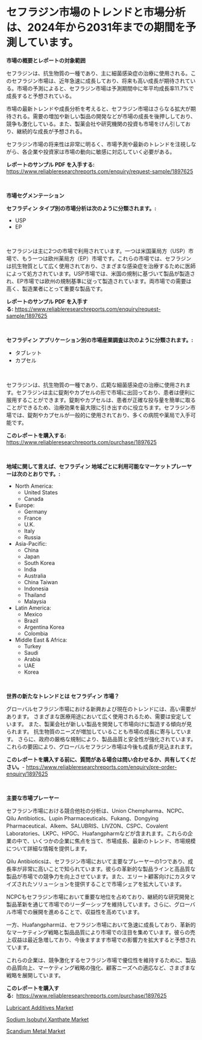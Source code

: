 <p><h1>セフラジン市場のトレンドと市場分析は、2024年から2031年までの期間を予測しています。</h1></p><p><strong>市場の概要とレポートの対象範囲</strong></p>
<p><p>セフラジンは、抗生物質の一種であり、主に細菌感染症の治療に使用される。このセフラジン市場は、近年急速に成長しており、将来も高い成長が期待されている。市場の予測によると、セフラジン市場は予測期間中に年平均成長率11.7%で成長すると予想されている。</p><p>市場の最新トレンドや成長分析を考えると、セフラジン市場はさらなる拡大が期待される。需要の増加や新しい製品の開発などが市場の成長を後押ししており、競争も激化している。また、製薬会社や研究機関の投資も市場をけん引しており、継続的な成長が予想される。</p><p>セフラジン市場の将来性は非常に明るく、市場予測や最新のトレンドを注視しながら、各企業や投資家は市場の動向に敏感に対応していく必要がある。</p></p>
<p><strong>レポートのサンプル PDF を入手する:</strong> <a href="https://www.reliableresearchreports.com/enquiry/request-sample/1897625">https://www.reliableresearchreports.com/enquiry/request-sample/1897625</a></p>
<p>&nbsp;</p>
<p><strong>市場セグメンテーション</strong></p>
<p><strong>セフラディン タイプ別の市場分析は次のように分類されます。:</strong></p>
<p><ul><li>USP</li><li>EP</li></ul></p>
<p>&nbsp;</p>
<p><p>セフラジンは主に2つの市場で利用されています。一つは米国薬局方（USP）市場で、もう一つは欧州薬局方（EP）市場です。これらの市場では、セフラジンは抗生物質として広く使用されており、さまざまな感染症を治療するために医師によって処方されています。USP市場では、米国の規制に基づいて製品が製造され、EP市場では欧州の規制基準に従って製造されています。両市場での需要は高く、製造業者にとって重要な製品です。</p></p>
<p><strong>レポートのサンプル PDF を入手する:</strong>&nbsp;<a href="https://www.reliableresearchreports.com/enquiry/request-sample/1897625">https://www.reliableresearchreports.com/enquiry/request-sample/1897625</a></p>
<p>&nbsp;</p>
<p><strong> セフラディン アプリケーション別の市場産業調査は次のように分類されます。:</strong></p>
<p><ul><li>タブレット</li><li>カプセル</li></ul></p>
<p>&nbsp;</p>
<p><p>セフラジンは、抗生物質の一種であり、広範な細菌感染症の治療に使用されます。セフラジンは主に錠剤やカプセルの形で市場に出回っており、患者は便利に服用することができます。錠剤やカプセルは、患者が正確な投与量を簡単に取ることができるため、治療効果を最大限に引き出すのに役立ちます。セフラジン市場では、錠剤やカプセルが一般的に使用されており、多くの病院や薬局で入手可能です。</p></p>
<p><strong>このレポートを購入する:</strong>&nbsp; <a href="https://www.reliableresearchreports.com/purchase/1897625">https://www.reliableresearchreports.com/purchase/1897625</a></p>
<p>&nbsp;</p>
<p><strong>地域に関して言えば、セフラディン 地域ごとに利用可能なマーケットプレーヤーは次のとおりです。:</strong></p>
<p><ul>
    <li>
        North America:
        <ul>
            <li>United States</li>
            <li>Canada</li>
        </ul>
    </li>
    <li>
        Europe:
        <ul>
            <li>Germany</li>
            <li>France</li>
            <li>U.K.</li>
            <li>Italy</li>
            <li>Russia</li>
        </ul>
    </li>
    <li>
        Asia-Pacific:
        <ul>
            <li>China</li>
            <li>Japan</li>
            <li>South Korea</li>
            <li>India</li>
            <li>Australia</li>
            <li>China Taiwan</li>
            <li>Indonesia</li>
            <li>Thailand</li>
            <li>Malaysia</li>
        </ul>
    </li>
    <li>
        Latin America:
        <ul>
            <li>Mexico</li>
            <li>Brazil</li>
            <li>Argentina Korea</li>
            <li>Colombia</li>
        </ul>
    </li>
    <li>
        Middle East & Africa:
        <ul>
            <li>Turkey</li>
            <li>Saudi</li>
            <li>Arabia</li>
            <li>UAE</li>
            <li>Korea</li>
        </ul>
    </li>
    </ul></p>
<p>&nbsp;</p>
<p><strong>世界の新たなトレンドとは セフラディン 市場？</strong></p>
<p><p>グローバルセフラジン市場における新興および現在のトレンドには、高い需要があります。 さまざまな医療用途において広く使用されるため、需要は安定しています。 また、製薬会社が新しい製品を開発して市場向けに製造する傾向が見られます。 抗生物質のニーズが増加していることも市場の成長に寄与しています。 さらに、政府の厳格な規制により、製品品質と安全性が強化されています。これらの要因により、グローバルセフラジン市場は今後も成長が見込まれます。</p></p>
<p><strong>このレポートを購入する前に、質問がある場合は問い合わせるか、共有してください。</strong>- <a href="https://www.reliableresearchreports.com/enquiry/pre-order-enquiry/1897625">https://www.reliableresearchreports.com/enquiry/pre-order-enquiry/1897625</a></p>
<p>&nbsp;</p>
<p><strong>主要な市場プレーヤー</strong></p>
<p><p>セフラジン市場における競合他社の分析は、Union Chempharma、NCPC、Qilu Antibiotics、Lupin Pharmaceuticals、Fukang、Dongying Pharmaceutical、Alkem、SALUBRIS、LIVZON、CSPC、Covalent Laboratories、LKPC、HPGC、Huafangpharmなどが含まれます。これらの企業の中で、いくつかの企業に焦点を当て、市場成長、最新のトレンド、市場規模について詳細な情報を提供します。</p><p>Qilu Antibioticsは、セフラジン市場において主要なプレーヤーの1つであり、成長率が非常に高いことで知られています。彼らの革新的な製品ラインと高品質な製品が市場での競争力を向上させています。また、エリート顧客向けにカスタマイズされたソリューションを提供することで市場シェアを拡大しています。</p><p>NCPCもセフラジン市場において重要な地位を占めており、継続的な研究開発と製品革新を通じて市場でのリーダーシップを維持しています。さらに、グローバル市場での展開を進めることで、収益性を高めています。</p><p>一方、Huafangpharmは、セフラジン市場において急速に成長しており、革新的なマーケティング戦略と製品品質により市場での注目を集めています。彼らの売上収益は最近急増しており、今後ますます市場での影響力を拡大すると予想されています。</p><p>これらの企業は、競争激化するセフラジン市場で優位性を維持するために、製品の品質向上、マーケティング戦略の強化、顧客ニーズへの適応など、さまざまな戦略を展開しています。</p></p>
<p><strong>このレポートを購入する:</strong>&nbsp;&nbsp;<a href="https://www.reliableresearchreports.com/purchase/1897625">https://www.reliableresearchreports.com/purchase/1897625</a></p>
<p><p><a href="https://github.com/bmorecock/Market-Research-Report-List-2/blob/main/lubricant-additives-market.md">Lubricant Additives Market</a></p><p><a href="https://github.com/jsmusil/Market-Research-Report-List-2/blob/main/sodium-isobutyl-xanthate-market.md">Sodium Isobutyl Xanthate Market</a></p><p><a href="https://github.com/yemakinde/Market-Research-Report-List-1/blob/main/scandium-metal-market.md">Scandium Metal Market</a></p></p>